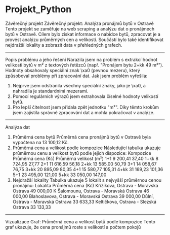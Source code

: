 # Projekt_Python
Závěrečný projekt
Závěrečný projekt: Analýza pronájmů bytů v Ostravě
Tento projekt se zaměřuje na web scraping a analýzu dat o pronájmech bytů v Ostravě. Cílem bylo získat informace o nabídce bytů, zpracovat je a provést analýzu průměrných cen a velikostí. Součástí bylo také identifikovat nejdražší lokality a zobrazit data v přehledných grafech.
________________________________________
Popis problému a jeho řešení
Narazila jsem na problém s extrakcí hodnot velikosti bytů v m² z textových řetězců (např. "Pronájem bytu 2+kk 49 m²"). Hodnoty obsahovaly speciální znak \xa0 (pevnou mezeru), který způsoboval problémy při zpracování dat.
Jak jsem problém vyřešila:
1.	Nejprve jsem odstranila všechny speciální znaky, jako je \xa0, a nahradila je standardními mezerami.
2.	Pomocí regulárních výrazů jsem extrahovala číselné hodnoty velikostí bytů.
3.	Pro lepší čitelnost jsem přidala zpět jednotku "m²".
Díky těmto krokům jsem zajistila správné zpracování dat a mohla pokračovat v analýze.
________________________________________
Analýza dat
1. Průměrná cena bytů
Průměrná cena pronájmů bytů v Ostravě byla vypočtena na 13 100,12 Kč.
2. Průměrná cena a velikost podle kompozice
Následující tabulka ukazuje průměrnou cenu a velikost bytů podle jejich dispozice:
Kompozice	Průměrná cena (Kč)	Průměrná velikost (m²)
1+1	9 200,41	37,40
1+kk	8 724,95	27,77
2+1	11 616,59	56,18
2+kk	13 585,00	50,79
3+1	14 058,67	76,75
3+kk	20 895,09	80,35
4+1	15 580,77	105,31
4+kk	31 169,23	101,36
5+1	23 495,00	121,00
5+kk	33 050,00	147,00
3. Nejdražší lokality
Tabulka ukazuje 5 lokalit s nejvyšší průměrnou cenou pronájmu:
Lokalita	Průměrná cena (Kč)
Křižíkova, Ostrava - Moravská Ostrava	49 000,00
K Šalomounu, Ostrava - Moravská Ostrava	46 000,00
Blahoslavova, Ostrava - Moravská Ostrava	39 000,00
Důlní, Ostrava - Moravská Ostrava	33 633,33
Keltičkova, Ostrava - Slezská Ostrava	33 133,33
________________________________________
Vizualizace
Graf: Průměrná cena a velikost bytů podle kompozice 
Tento graf ukazuje, že cena pronájmů roste s velikostí a počtem pokojů
